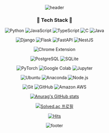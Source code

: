 <div align="center">

  ![header](https://capsule-render.vercel.app/api?type=waving&color=timeGradient&height=250&section=header&text=Hanjoo%20Kim&fontSize=60)
  
  ### 🔧 Tech Stack 🔨
  ![Python](https://img.shields.io/badge/Python-3776AB?style=flat&logo=Python&logoColor=white)
  ![JavaScript](https://img.shields.io/badge/JavaScript-F7DF1E?style=flat&logo=JavaScript&logoColor=white)
  ![TypeScript](https://img.shields.io/badge/TypeScript-3178C6?style=flat&logo=TypeScript&logoColor=white)
  ![C](https://img.shields.io/badge/C-A8B9CC?style=flat&logo=C&logoColor=white)
  ![Java](https://img.shields.io/badge/Java-3776AB?style=flat&logo=Java&logoColor=white)
  
  ![Django](https://img.shields.io/badge/Django-092E20?style=flat&logo=Django&logoColor=white)
  ![Flask](https://img.shields.io/badge/Flask-000000?style=flat&logo=Flask&logoColor=white)
  ![FastAPI](https://img.shields.io/badge/FastAPI-009688?style=flat&logo=FastAPI&logoColor=white)
  ![NestJS](https://img.shields.io/badge/NestJS-E0234E?style=flat&logo=NestJS&logoColor=white)
  
  ![Chrome Extension](https://img.shields.io/badge/Chrome%20Extension-4285F4?style=flat&logo=GoogleChrome&logoColor=white)
  
  ![PostgreSQL](https://img.shields.io/badge/PostgreSQL-4169E1?style=flat&logo=PostgreSQL&logoColor=white)
  ![SQLite](https://img.shields.io/badge/SQLite-003B57?style=flat&logo=SQLite&logoColor=white)
    
  ![PyTorch](https://img.shields.io/badge/PyTorch-EE4C2C?style=flat&logo=PyTorch&logoColor=white)
  ![Google Colab](https://img.shields.io/badge/Google%20Colab-F9AB00?style=flat&logo=GoogleColab&logoColor=white)
  ![Jupyter](https://img.shields.io/badge/Jupyter-F37626?style=flat&logo=Jupyter&logoColor=white)
  
  ![Ubuntu](https://img.shields.io/badge/Ubuntu-E95420?style=flat&logo=Ubuntu&logoColor=white)
  ![Anaconda](https://img.shields.io/badge/Anaconda-44A833?style=flat&logo=Anaconda&logoColor=white)
  ![Node.js](https://img.shields.io/badge/Node.js-339933?style=flat&logo=Node.js&logoColor=white)
  
  ![Git](https://img.shields.io/badge/Git-F05032?style=flat&logo=Git&logoColor=white)
  ![GitHub](https://img.shields.io/badge/GitHub-181717?style=flat&logo=GitHub&logoColor=white)
  ![Amazon AWS](https://img.shields.io/badge/Amazon%20AWS-232F3E?style=flat&logo=AmazonAWS&logoColor=white)

  

  [![Anurag's GitHub stats](https://github-readme-stats.vercel.app/api?username=hanjoo0211)](https://github-readme-stats.vercel.app/api?username=hanjoo0211)
  
  [![Solved.ac 프로필](http://mazassumnida.wtf/api/generate_badge?boj=hank0211)](https://solved.ac/hank0211)
  
  [![Hits](https://hits.seeyoufarm.com/api/count/incr/badge.svg?url=https%3A%2F%2Fgithub.com%2Fhanjoo0211&count_bg=%23000000&title_bg=%238F8E8E&icon=&icon_color=%23E7E7E7&title=hits&edge_flat=false)](https://hits.seeyoufarm.com)

  ![footer](https://capsule-render.vercel.app/api?type=waving&color=timeGradient&height=150&section=footer&text=&fontSize=60)

</div>

